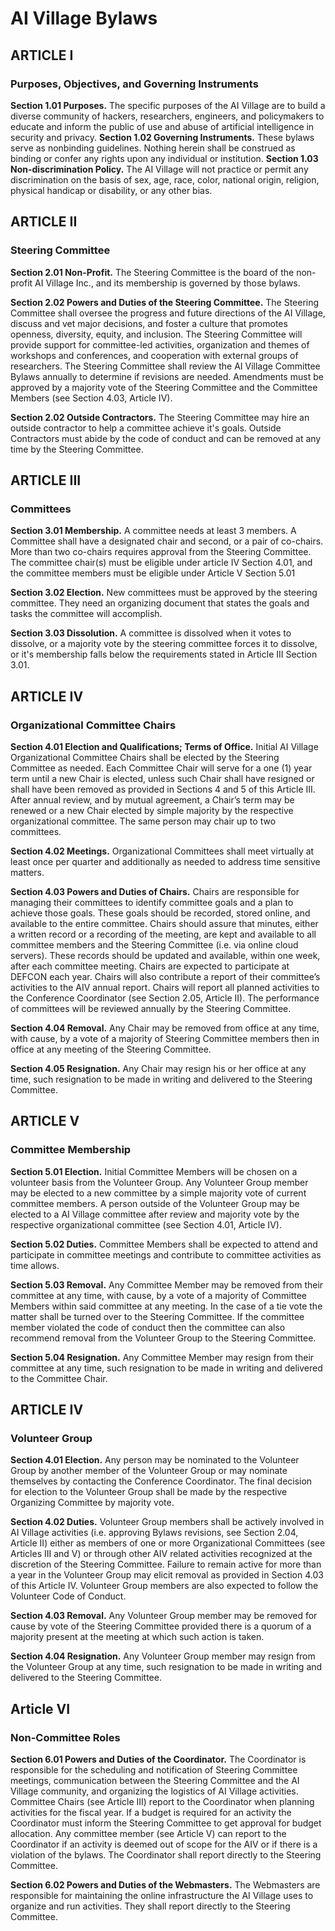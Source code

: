 # AI Village Bylaws
## ARTICLE I
### Purposes, Objectives, and Governing Instruments

**Section 1.01 Purposes.** The specific purposes of the AI Village are to build a diverse community of hackers, researchers, engineers, and policymakers to educate and inform the public of use and abuse of artificial intelligence in security and privacy.
**Section 1.02 Governing Instruments.** These bylaws serve as nonbinding guidelines. Nothing herein shall be construed as binding or confer any rights upon any individual or institution. 
**Section 1.03 Non-discrimination Policy.** The AI Village will not practice or permit  any discrimination on the basis of sex, age, race, color, national origin, religion, physical handicap or disability, or any other bias.

## ARTICLE II
### Steering Committee

**Section 2.01 Non-Profit.** The Steering Committee is the board of the non-profit AI Village Inc., and its membership is governed by those bylaws. 

**Section 2.02 Powers and Duties of the Steering Committee.** The Steering Committee shall oversee the progress and future directions of the AI Village, discuss and vet major decisions, and foster a culture that promotes openness, diversity, equity, and inclusion. The Steering Committee will provide support for committee-led activities, organization and themes of workshops and conferences, and cooperation with external groups of researchers. The Steering Committee shall review the AI Village Committee Bylaws annually to determine if revisions are needed. Amendments must be approved by a majority vote of the Steering Committee and the Committee Members (see Section 4.03, Article IV). 

**Section 2.02 Outside Contractors.** The Steering Committee may hire an outside contractor to help a committee achieve it's goals. Outside Contractors must abide by the code of conduct and can be removed at any time by the Steering Committee.

## ARTICLE III
### Committees

**Section 3.01 Membership.** A committee needs at least 3 members. A Committee shall have a designated chair and second, or a pair of co-chairs. More than two co-chairs requires approval from the Steering Committee. The committee chair(s) must be eligible under article IV Section 4.01, and the committee members must be eligible under Article V Section 5.01

**Section 3.02 Election.** New committees must be approved by the steering committee. They need an organizing document that states the goals and tasks the committee will accomplish. 

**Section 3.03 Dissolution.** A committee is dissolved when it votes to dissolve, or a majority vote by the steering committee forces it to dissolve, or it's membership falls below the requirements stated in Article III Section 3.01.

## ARTICLE IV
### Organizational Committee Chairs

**Section 4.01 Election and Qualifications; Terms of Office.** Initial AI Village Organizational Committee Chairs shall be elected by the Steering Committee as needed. Each Committee Chair will serve for a one (1) year term until a new Chair is elected, unless such Chair shall have resigned or shall have been removed as provided in Sections 4 and 5 of this Article III. After annual review, and by mutual agreement, a Chair’s term may be renewed or a new Chair elected by simple majority by the respective organizational committee. The same person may chair up to two committees.

**Section 4.02 Meetings.** Organizational Committees shall meet virtually at least once per quarter and additionally as needed to address time sensitive matters. 

**Section 4.03 Powers and Duties of Chairs.** Chairs are responsible for managing their committees to identify committee goals and a plan to achieve those goals. These goals should be recorded, stored online, and available to the entire committee. Chairs should assure that minutes, either a written record or a recording of the meeting, are kept and available to all committee members and the Steering Committee (i.e. via online cloud servers). These records should be updated and available, within one week, after each committee meeting. Chairs are expected to participate at DEFCON each year. Chairs will also contribute a report of their committee’s activities to the AIV annual report. Chairs will report all planned activities to the Conference Coordinator (see Section 2.05, Article II). The performance of committees will be reviewed annually by the Steering Committee.

**Section 4.04 Removal.**  Any Chair may be removed from office at any time, with cause, by a vote of a majority of Steering Committee members then in office at any meeting of the Steering Committee.

**Section 4.05 Resignation.**  Any Chair may resign his or her office at any time, such resignation to be made in writing and delivered to the Steering Committee.

## ARTICLE V
### Committee Membership

**Section 5.01 Election.** Initial Committee Members will be chosen on a volunteer basis from the Volunteer Group. Any Volunteer Group member may be elected to a new committee by a simple majority vote of current committee members. A person outside of the Volunteer Group may be elected to a AI Village committee after review and majority vote by the respective organizational committee (see Section 4.01, Article IV).

**Section 5.02 Duties.** Committee Members shall be expected to attend and participate in committee meetings and contribute to committee activities as time allows.

**Section 5.03 Removal.** Any Committee Member may be removed from their committee at any time, with cause, by a vote of a majority of Committee Members within said committee at any meeting. In the case of a tie vote the matter shall be turned over to the Steering Committee. If the committee member violated the code of conduct then the committee can also recommend removal from the Volunteer Group to the Steering Committee.

**Section 5.04 Resignation.** Any Committee Member may resign from their committee at any time, such resignation to be made in writing and delivered to the Committee Chair.

## ARTICLE IV
### Volunteer Group

**Section 4.01 Election.** Any person may be nominated to the Volunteer Group by another member of the Volunteer Group or may nominate themselves by contacting the Conference Coordinator. The final decision for election to the Volunteer Group shall be made by the respective Organizing Committee by majority vote.

**Section 4.02 Duties.** Volunteer Group members shall be actively involved in AI Village activities (i.e. approving Bylaws revisions, see Section 2.04, Article II) either as members of one or more Organizational Committees (see Articles III and V) or through other AIV related activities recognized at the discretion of the Steering Committee. Failure to remain active for more than a year in the Volunteer Group may elicit removal as provided in Section 4.03 of this Article IV. Volunteer Group members are also expected to follow the Volunteer Code of Conduct.

**Section 4.03 Removal.** Any Volunteer Group member may be removed for cause by vote of the Steering Committee provided there is a quorum of a majority present at the meeting at which such action is taken.

**Section 4.04 Resignation.** Any Volunteer Group member may resign from the Volunteer Group at any time, such resignation to be made in writing and delivered to the Steering Committee.

## Article VI
### Non-Committee Roles

**Section 6.01 Powers and Duties of the Coordinator.** The Coordinator is responsible for the scheduling and notification of Steering Committee meetings, communication between the Steering Committee and the AI Village community, and organizing the logistics of AI Village activities. Committee Chairs (see Article III) report to the Coordinator when planning activities for the fiscal year. If a budget is required for an activity the Coordinator must inform the Steering Committee to get approval for budget allocation. Any committee member (see Article V) can report to the Coordinator if an activity is deemed out of scope for the AIV or if there is a violation of the bylaws. The Coordinator shall report directly to the Steering Committee.

**Section 6.02 Powers and Duties of the Webmasters.** The Webmasters are responsible for maintaining the online infrastructure the AI Village uses to organize and run activities. They shall report directly to the Steering Committee.